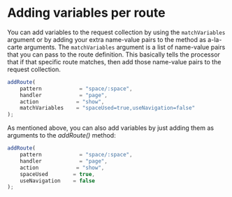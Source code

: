 # Adding variables per route

You can add variables to the request collection by using the `matchVariables` argument or by adding your extra name-value pairs to the method as a-la-carte arguments. The `matchVariables` argument is a list of name-value pairs that you can pass to the route definition. This basically tells the processor that if that specific route matches, then add those name-value pairs to the request collection.

```javascript
addRoute(
    pattern            = "space/:space",
    handler            = "page",
    action            = "show",
    matchVariables    = "spaceUsed=true,useNavigation=false"
);
```

As mentioned above, you can also add variables by just adding them as arguments to the _addRoute\(\)_ method:

```javascript
addRoute( 
    pattern            = "space/:space",
    handler            = "page",
    action            = "show",
    spaceUsed        = true,
    useNavigation    = false
);
```

